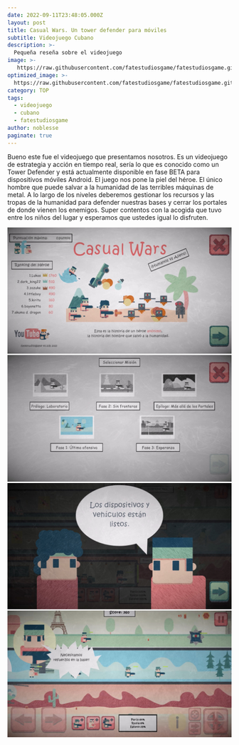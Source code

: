 ```yaml
---
date: 2022-09-11T23:48:05.000Z
layout: post
title: Casual Wars. Un tower defender para móviles
subtitle: Videojuego Cubano
description: >-
  Pequeña reseña sobre el videojuego 
image: >-
   https://raw.githubusercontent.com/fatestudiosgame/fatestudiosgame.github.io/master/src/img/images-post/casual-wars/casual-wars-01.jpg
optimized_image: >-
  https://raw.githubusercontent.com/fatestudiosgame/fatestudiosgame.github.io/master/src/img/images-post/casual-wars/casual-wars-01.jpg
category: TOP
tags:
  - videojuego
  - cubano
  - fatestudiosgame
author: noblesse
paginate: true
---
```

Bueno este fue el videojuego que presentamos nosotros. Es un videojuego de estrategia y acción en tiempo real, sería lo que es conocido como un Tower Defender y está actualmente disponible en fase BETA para dispositivos móviles Android. El juego nos pone la piel del héroe. El único hombre que puede salvar a la humanidad de las terribles máquinas de metal. A lo largo de los niveles deberemos gestionar los recursos y las tropas de la humanidad para defender nuestras bases y cerrar los portales de donde vienen los enemigos. Super contentos con la acogida que tuvo entre los niños del lugar y esperamos que ustedes igual lo disfruten. 


![imagen de casual wars]( https://raw.githubusercontent.com/fatestudiosgame/fatestudiosgame.github.io/master/src/img/images-post/casual-wars/casual-wars-02.jpg)
![imagen de casual wars]( https://raw.githubusercontent.com/fatestudiosgame/fatestudiosgame.github.io/master/src/img/images-post/casual-wars/casual-wars-03.jpg)
![imagen de casual wars]( https://raw.githubusercontent.com/fatestudiosgame/fatestudiosgame.github.io/master/src/img/images-post/casual-wars/casual-wars-04.jpg)
![imagen de casual wars]( https://raw.githubusercontent.com/fatestudiosgame/fatestudiosgame.github.io/master/src/img/images-post/casual-wars/casual-wars-05.jpg)